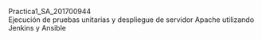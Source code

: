 Practica1_SA_201700944 </br>
Ejecución de pruebas unitarias y despliegue de servidor Apache utilizando Jenkins y Ansible
